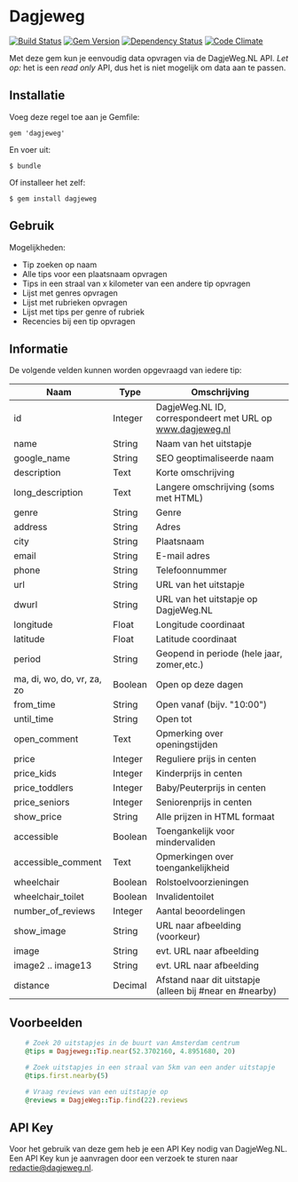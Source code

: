 # Dagjeweg
[![Build Status](https://secure.travis-ci.org/henkm/dagjeweg.png)](http://travis-ci.org/henkm/dagjeweg)
[![Gem Version](https://badge.fury.io/rb/dagjeweg.svg)](http://badge.fury.io/rb/dagjeweg)
[![Dependency Status](https://gemnasium.com/henkm/dagjeweg.svg)](https://gemnasium.com/henkm/dagjeweg)
[![Code Climate](https://codeclimate.com/github/henkm/dagjeweg/badges/gpa.svg)](https://codeclimate.com/github/henkm/dagjeweg)

Met deze gem kun je eenvoudig data opvragen via de DagjeWeg.NL API. *Let op:* het is een _read only_ API, dus het is niet mogelijk om data aan te passen.

## Installatie

Voeg deze regel toe aan je Gemfile:

    gem 'dagjeweg'

En voer uit:

    $ bundle

Of installeer het zelf:

    $ gem install dagjeweg

## Gebruik

Mogelijkheden:
- Tip zoeken op naam
- Alle tips voor een plaatsnaam opvragen
- Tips in een straal van x kilometer van een andere tip opvragen
- Lijst met genres opvragen
- Lijst met rubrieken opvragen
- Lijst met tips per genre of rubriek
- Recencies bij een tip opvragen

## Informatie

De volgende velden kunnen worden opgevraagd van iedere tip:

|Naam|Type|Omschrijving|
|----|----|-------------|
|id|Integer|DagjeWeg.NL ID, correspondeert met URL op www.dagjeweg.nl|
|name|String|Naam van het uitstapje|
|google_name|String|SEO geoptimaliseerde naam|
|description|Text|Korte omschrijving|
|long_description|Text|Langere omschrijving (soms met HTML)|
|genre|String|Genre|
|address|String|Adres|
|city|String|Plaatsnaam|
|email|String|E-mail adres|
|phone|String|Telefoonnummer|
|url|String|URL van het uitstapje|
|dwurl|String|URL van het uitstapje op DagjeWeg.NL|
|longitude|Float|Longitude coordinaat|
|latitude|Float|Latitude coordinaat|
|period|String|Geopend in periode (hele jaar, zomer,etc.)|
|ma, di, wo, do, vr, za, zo|Boolean|Open op deze dagen|
|from_time|String|Open vanaf (bijv. "10:00")|
|until_time|String|Open tot|
|open_comment|Text|Opmerking over openingstijden|
|price|Integer|Reguliere prijs in centen|
|price_kids|Integer|Kinderprijs in centen|
|price_toddlers|Integer|Baby/Peuterprijs in centen|
|price_seniors|Integer|Seniorenprijs in centen|
|show_price|String|Alle prijzen in HTML formaat|
|accessible|Boolean|Toengankelijk voor mindervaliden|
|accessible_comment|Text|Opmerkingen over toengankelijkheid|
|wheelchair|Boolean|Rolstoelvoorzieningen|
|wheelchair_toilet|Boolean|Invalidentoilet|
|number_of_reviews|Integer|Aantal beoordelingen|
|show_image|String|URL naar afbeelding (voorkeur)|
|image|String|evt. URL naar afbeelding|
|image2 .. image13|String|evt. URL naar afbeelding|
|distance|Decimal|Afstand naar dit uitstapje (alleen bij #near en #nearby)|


## Voorbeelden 

```ruby
	# Zoek 20 uitstapjes in de buurt van Amsterdam centrum
	@tips = Dagjeweg::Tip.near(52.3702160, 4.8951680, 20)

	# Zoek uitstapjes in een straal van 5km van een ander uitstapje
	@tips.first.nearby(5)

	# Vraag reviews van een uitstapje op
	@reviews = DagjeWeg::Tip.find(22).reviews
```

## API Key

Voor het gebruik van deze gem heb je een API Key nodig van DagjeWeg.NL. Een API Key kun je aanvragen door een verzoek te sturen naar redactie@dagjeweg.nl.